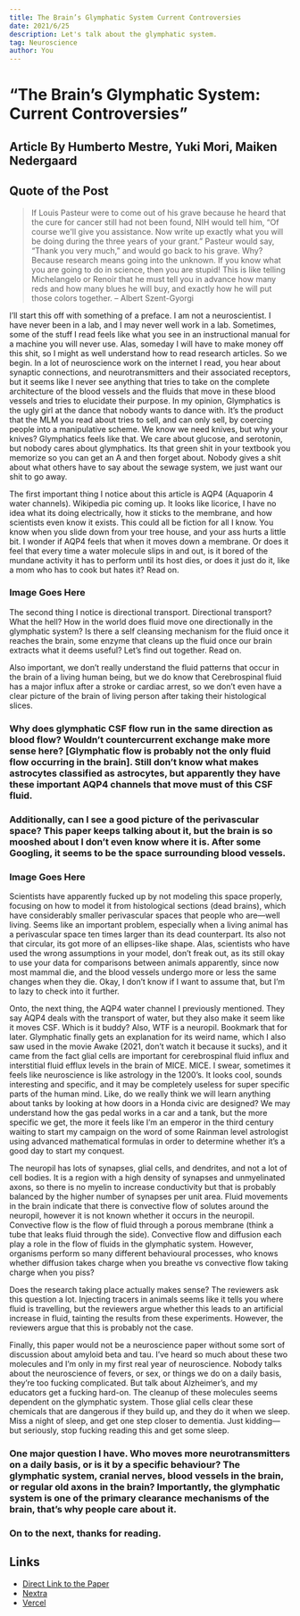 ```yaml
---
title: The Brain’s Glymphatic System Current Controversies
date: 2021/6/25
description: Let's talk about the glymphatic system.
tag: Neuroscience
author: You
---
```


# “The Brain’s Glymphatic System: Current Controversies”

## Article By Humberto Mestre, Yuki Mori, Maiken Nedergaard 

## Quote of the Post

> If Louis Pasteur were to come out of his grave because he heard that the cure for cancer still had not been found, NIH would tell him, “Of course we'll give you assistance. Now write up exactly what you will be doing during the three years of your grant.” Pasteur would say, “Thank you very much,” and would go back to his grave. Why? Because research means going into the unknown. If you know what you are going to do in science, then you are stupid! This is like telling Michelangelo or Renoir that he must tell you in advance how many reds and how many blues he will buy, and exactly how he will put those colors together. – Albert Szent-Gyorgi


I’ll start this off with something of a preface. I am not a neuroscientist. I have never been in a lab, and I may never well work in a lab. Sometimes, some of the stuff I read feels like what you see in an instructional manual for a machine you will never use. Alas, someday I will have to make money off this shit, so I might as well understand how to read research articles. So we begin. In a lot of neuroscience work on the internet I read, you hear about synaptic connections, and neurotransmitters and their associated receptors, but it seems like I never see anything that tries to take on the complete architecture of the blood vessels and the fluids that move in these blood vessels and tries to elucidate their purpose. In my opinion, Glymphatics is the ugly girl at the dance that nobody wants to dance with. It’s the product that the MLM you read about tries to sell, and can only sell, by coercing people into a manipulative scheme. We know we need knives, but why your knives? Glymphatics feels like that. We care about glucose, and serotonin, but nobody cares about glymphatics. Its that green shit in your textbook you memorize so you can get an A and then forget about. Nobody gives a shit about what others have to say about the sewage system, we just want our shit to go away.

The first important thing I notice about this article is AQP4 (Aquaporin 4 water channels). Wikipedia pic coming up. It looks like licorice, I have no idea what its doing electrically, how it sticks to the membrane, and how scientists even know it exists. This could all be fiction for all I know. You know when you slide down from your tree house, and your ass hurts a little bit. I wonder if AQP4 feels that when it moves down a membrane. Or does it feel that every time a water molecule slips in and out, is it bored of the mundane activity it has to perform until its host dies, or does it just do it, like a mom who has to cook but hates it? Read on.

### Image Goes Here

The second thing I notice is directional transport. Directional transport? What the hell? How in the world does fluid move one directionally in the glymphatic system? Is there a self cleansing mechanism for the fluid once it reaches the brain, some enzyme that cleans up the fluid once our brain extracts what it deems useful? Let’s find out together. Read on. 

Also important, we don’t really understand the fluid patterns that occur in the brain of a living human being, but we do know that Cerebrospinal fluid has a major influx after a stroke or cardiac arrest, so we don’t even have a clear picture of the brain of living person after taking their histological slices. 
### Why does glymphatic CSF flow run in the same direction as blood flow? Wouldn’t countercurrent exchange make more sense here? [Glymphatic flow is probably not the only fluid flow occurring in the brain]. Still don’t know what makes astrocytes classified as astrocytes, but apparently they have these important AQP4 channels that move must of this CSF fluid. 
### Additionally, can I see a good picture of the perivascular space? This paper keeps talking about it, but the brain is so mooshed about I don’t even know where it is. After some Googling, it seems to be the space surrounding blood vessels.

### Image Goes Here

Scientists have apparently fucked up by not modeling this space properly, focusing on how to model it from histological sections (dead brains), which have considerably smaller perivascular spaces that people who are—well living. Seems like an important problem, especially when a living animal has a perivascular space ten times larger than its dead counterpart. Its also not that circular, its got more of an ellipses-like shape. Alas, scientists who have used the wrong assumptions in your model, don’t freak out, as its still okay to use your data for comparisons between animals apparently, since now most mammal die, and the blood vessels undergo more or less the same changes when they die. Okay, I don’t know if I want to assume that, but I’m to lazy to check into it further.

Onto, the next thing, the AQP4 water channel I previously mentioned. They say AQP4 deals with the transport of water, but they also make it seem like it moves CSF. Which is it buddy? Also, WTF is a neuropil. Bookmark that for later. Glymphatic finally gets an explanation for its weird name, which I also saw used in the movie Awake (2021, don’t watch it because it sucks), and it came from the fact glial cells are important for cerebrospinal fluid influx and interstitial fluid efflux levels in the brain of MICE. MICE. I swear, sometimes it feels like neuroscience is like astrology in the 1200’s. It looks cool, sounds interesting and specific, and it may be completely useless for super specific parts of the human mind. Like, do we really think we will learn anything about tanks by looking at how doors in a Honda civic are designed? We may understand how the gas pedal works in a car and a tank, but the more specific we get, the more it feels like I’m an emperor in the third century waiting to start my campaign on the word of some Rainman level astrologist using advanced mathematical formulas in order to determine whether it’s a good day to start my conquest.

The neuropil has lots of synapses, glial cells, and dendrites, and not a lot of cell bodies. It is a region with a high density of synapses and unmyelinated axons, so there is no myelin to increase conductivity but that is probably balanced by the higher number of synapses per unit area. Fluid movements in the brain indicate that there is convective flow of solutes around the neuropil, however it is not known whether it occurs in the neuropil. Convective flow is the flow of fluid through a porous membrane (think a tube that leaks fluid through the side). Convective flow and diffusion each play a role in the flow of fluids in the glymphatic system. However, organisms perform so many different behavioural processes, who knows whether diffusion takes charge when you breathe vs convective flow taking charge when you piss?

Does the research taking place actually makes sense? The reviewers ask this question a lot. Injecting tracers in animals seems like it tells you where fluid is travelling, but the reviewers argue whether this leads to an artificial increase in fluid, tainting the results from these experiments. However, the reviewers argue that this is probably not the case. 

Finally, this paper would not be a neuroscience paper without some sort of discussion about amyloid beta and tau. I’ve heard so much about these two molecules and I’m only in my first real year of neuroscience. Nobody talks about the neuroscience of fevers, or sex, or things we do on a daily basis, they’re too fucking complicated. But talk about Alzheimer’s, and my educators get a fucking hard-on. The cleanup of these molecules seems dependent on the glymphatic system. Those glial cells clear these chemicals that are dangerous if they build up, and they do it when we sleep. Miss a night of sleep, and get one step closer to dementia. Just kidding—but seriously, stop fucking reading this and get some sleep.

### One major question I have. Who moves more neurotransmitters on a daily basis, or is it by a specific behaviour? The glymphatic system, cranial nerves, blood vessels in the brain, or regular old axons in the brain? Importantly, the glymphatic system is one of the primary clearance mechanisms of the brain, that’s why people care about it.

### On to the next, thanks for reading. 

## Links

- [Direct Link to the Paper](https://doi.org/10.1016/j.tins.2020.04.003)
- [Nextra](https://nextra.vercel.app/)
- [Vercel](http://vercel.com)



